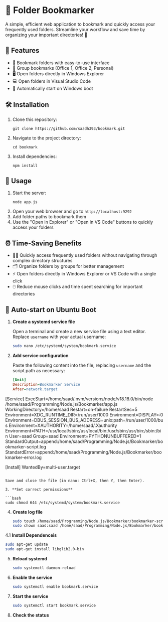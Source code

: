 # 📁 Folder Bookmarker

A simple, efficient web application to bookmark and quickly access your frequently used folders. Streamline your workflow and save time by organizing your important directories! 🚀

## 🌟 Features

- 📂 Bookmark folders with easy-to-use interface
- 🏢 Group bookmarks (Office 1, Office 2, Personal)
- 🖥️ Open folders directly in Windows Explorer
- 💻 Open folders in Visual Studio Code
- 🔄 Automatically start on Windows boot

## 🛠️ Installation

1. Clone this repository:
   ```
   git clone https://github.com/saadh393/bookmark.git
   ```
2. Navigate to the project directory:
   ```
   cd bookmark
   ```
3. Install dependencies:
   ```
   npm install
   ```

## 🚀 Usage

1. Start the server:
   ```
   node app.js
   ```
2. Open your web browser and go to `http://localhost:9292`
3. Add folder paths to bookmark them
4. Use the "Open in Explorer" or "Open in VS Code" buttons to quickly access your folders

## ⏰ Time-Saving Benefits

- 🏃‍♂️ Quickly access frequently used folders without navigating through complex directory structures
- 🗂️ Organize folders by groups for better management
- ⚡ Open folders directly in Windows Explorer or VS Code with a single click
- 🖱️ Reduce mouse clicks and time spent searching for important directories

## 🔄 Auto-start on Ubuntu Boot

1. **Create a systemd service file**

   Open a terminal and create a new service file using a text editor. Replace `username` with your actual username:

   ```bash
   sudo nano /etc/systemd/system/bookmark.service
   ```

2. **Add service configuration**

   Paste the following content into the file, replacing `username` and the script path as necessary:

   ```ini
   [Unit]
   Description=Bookmarker Service
   After=network.target
   ```

[Service]
ExecStart=/home/saad/.nvm/versions/node/v18.18.0/bin/node /home/saad/Programming/Node.js/Bookmarker/app.js
WorkingDirectory=/home/saad
Restart=on-failure
RestartSec=5
Environment=XDG_RUNTIME_DIR=/run/user/1000
Environment=DISPLAY=:0
Environment=DBUS_SESSION_BUS_ADDRESS=unix:path=/run/user/1000/bus
Environment=XAUTHORITY=/home/saad/.Xauthority
Environment=PATH=/usr/local/sbin:/usr/local/bin:/usr/sbin:/usr/bin:/sbin:/bin
User=saad
Group=saad
Environment=PYTHONUNBUFFERED=1
StandardOutput=append:/home/saad/Programming/Node.js/Bookmarker/bookmarker-script.log
StandardError=append:/home/saad/Programming/Node.js/Bookmarker/bookmarker-error.log

[Install]
WantedBy=multi-user.target

````

Save and close the file (in nano: Ctrl+X, then Y, then Enter).

3. **Set correct permissions**

```bash
sudo chmod 644 /etc/systemd/system/bookmark.service
````

4. **Create log file**

   ```bash
   sudo touch /home/saad/Programming/Node.js/Bookmarker/bookmarker-script.log
   sudo chown saad:saad /home/saad/Programming/Node.js/Bookmarker/bookmarker-script.log
   ```

4.1 **Install Dependenceis**

```bash
sudo apt-get update
sudo apt-get install libglib2.0-bin
```

5. **Reload systemd**

   ```bash
   sudo systemctl daemon-reload
   ```

6. **Enable the service**

   ```bash
   sudo systemctl enable bookmark.service
   ```

7. **Start the service**

   ```bash
   sudo systemctl start bookmark.service
   ```

8. **Check the status**

   ```bash

   ```
